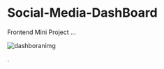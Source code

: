 # Social-Media-DashBoard
Frontend Mini Project ...



![dashboranimg](https://user-images.githubusercontent.com/103953608/235336806-5801f85e-728f-4690-83ee-4a31103c3a50.png)

.
